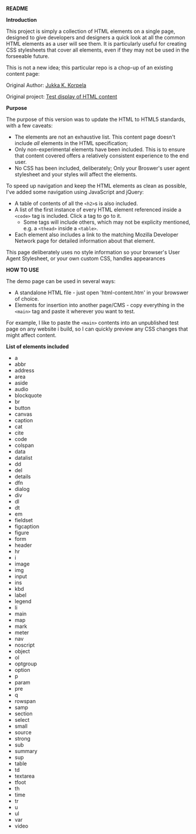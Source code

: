 **README**

**Introduction**

This project is simply a collection of HTML elements on a single page, designed to give developers and designers
a quick look at all the common HTML elements as a user will see them. It is particularly useful for creating 
CSS stylesheets that cover all elements, even if they may not be used in the forseeable future. 

This is not a new idea; this particular repo is a chop-up of an existing content page:

Original Author: [Jukka K. Korpela](http://www.cs.tut.fi/~jkorpela/personal.html)

Original project: [Test display of HTML content](http://www.cs.tut.fi/~jkorpela/www/testel.html)


**Purpose**

The purpose of this version was to update the HTML to HTML5 standards, with a few caveats:

- The elements are not an exhaustive list. This content page doesn't include *all* elements in the HTML specification;
- Only non-experimental elements have been included. This is to ensure that content covered offers a relatively consistent experience to the end user.
- No CSS has been included, deliberately; Only your Broswer's user agent stylesheet and your styles will affect the elements. 

To speed up navigation and keep the HTML elements as clean as possible, I've added some navigation using JavaScript and jQuery:

- A table of contents of all the `<h2>`s is also included. 
- A list of the first instance of every HTML element referenced inside a `<code>` tag is included. Click a tag to go to it.
  - Some tags will include others, which may not be explicity mentioned, e.g. a `<thead>` inside a `<table>`.
- Each element also includes a link to the matching Mozilla Developer Network page for detailed information about that element.

This page deliberately uses no style information so your browser's User Agent Stylesheet, or your own custom CSS, handles appearances


**HOW TO USE**

The demo page can be used in several ways:

- A standalone HTML file - just open 'html-content.htm' in your browswer of choice.
- Elements for insertion into another page/CMS - copy everything in the `<main>` tag and paste it wherever you want to test.

For example, I like to paste the `<main>` contents into an unpublished test page on any website i build, so I can quickly preview
any CSS changes that might affect content.


**List of elements included**

- a
- abbr
- address
- area
- aside
- audio
- blockquote
- br
- button
- canvas
- caption
- cat
- cite
- code
- colspan
- data
- datalist
- dd
- del
- details
- dfn
- dialog
- div
- dl
- dt
- em
- fieldset
- figcaption
- figure
- form
- header
- hr
- i
- image
- img
- input
- ins
- kbd
- label
- legend
- li
- main
- map
- mark
- meter
- nav
- noscript
- object
- ol
- optgroup
- option
- p
- param
- pre
- q
- rowspan
- samp
- section
- select
- small
- source
- strong
- sub
- summary
- sup
- table
- td
- textarea
- tfoot
- th
- time
- tr
- u
- ul
- var
- video
